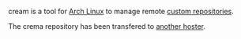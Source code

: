 cream is a tool for [Arch Linux](https://www.archlinux.org/) to manage remote [custom repositories](https://wiki.archlinux.org/index.php/Pacman/Tips_and_tricks#Custom_local_repository).

The crema repository has been transfered to [another hoster](https://gitlab.com/mipimipi/crema).
